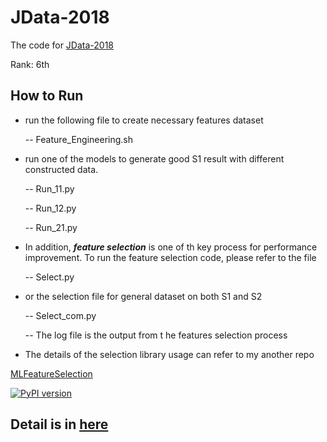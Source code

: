 # JData-2018
The code for [JData-2018](https://jdata.jd.com/html/detail.html?id=2)

Rank: 6th

## How to Run

- run the following file to create necessary features dataset

   -- Feature_Engineering.sh

- run one of the models to generate good S1 result with different constructed data.

   -- Run_11.py

   -- Run_12.py

   -- Run_21.py

- In addition, ***feature selection*** is one of th key process for performance improvement. To run the feature selection code, please refer to the file

   -- Select.py

- or the selection file for general dataset on both S1 and S2

   -- Select_com.py
   
   -- The log file is the output from t he features selection process

- The details of the selection library usage can refer to my another repo

[MLFeatureSelection](https://github.com/duxuhao/Feature-Selection)

[![PyPI version](https://badge.fury.io/py/MLFeatureSelection.svg)](https://pypi.org/project/MLFeatureSelection/)

## Detail is in [here](https://github.com/duxuhao/JData-2018/blob/master/D国反击战_9_S1.pdf)
